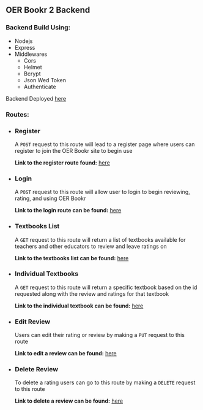 ## OER Bookr 2 Backend 

### Backend Build Using: 

- Nodejs
- Express
- Middlewares 
  - Cors
  - Helmet
  - Bcrypt 
  - Json Wed Token 
  - Authenticate 

Backend Deployed [here](https://oerbookr2.herokuapp.com/)

### Routes: 
 - ### Register
   A `POST` request to this route will lead to a register page where users can register to join the OER Bookr site to begin use

   **Link to the register route found:** [here](https://oerbookr2.herokuapp.com/oerbooker/register)

 - ### Login
   A `POST` request to this route will allow user to login to begin reviewing, rating, and using OER Bookr

   **Link to the login route can be found:** [here](https://oerbookr2.herokuapp.com/oerbooker/login)

- ### Textbooks List
   A `GET` request to this route will return a list of textbooks available for teachers and other educators to review and leave ratings on 
 
   **Link to the textbooks list can be found:** [here](https://oerbookr2.herokuapp.com/oerbooker/textbooks)

- ### Individual Textbooks
   A `GET` request to this route will return a specific textbook based on the id requested along with the  review and ratings for that textbook

   **Link to the individual textbook can be found:** [here](https://oerbookr2.herokuapp.com/oerbooker/textbooks/{textbookId})

- ### Edit Review 
   Users can edit their rating or review by making a `PUT` request to this route 

   **Link to edit a review can be found:** [here](https://oerbookr2.herokuapp.com/oerbooker/reviews/{reviewID})

- ### Delete Review
   To delete a rating users can go to this route by making a `DELETE` request to this route 

   **Link to delete a review can be found:** [here](https://oerbookr2.herokuapp.com/oerbooker/reviews/{reviewID})

